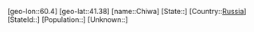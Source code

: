 ﻿---
location: [41.38,60.4]
type: City
tags:
- geo/City


SpocWebEntityId: 29593
isDeleted: false
confidential: public

---
[geo-lon::60.4]
[geo-lat::41.38]
[name::Chiwa]
[State::]
[Country::[Russia](geo/Continent/Europe/Russia.md)]
[StateId::]
[Population::]
[Unknown::]

